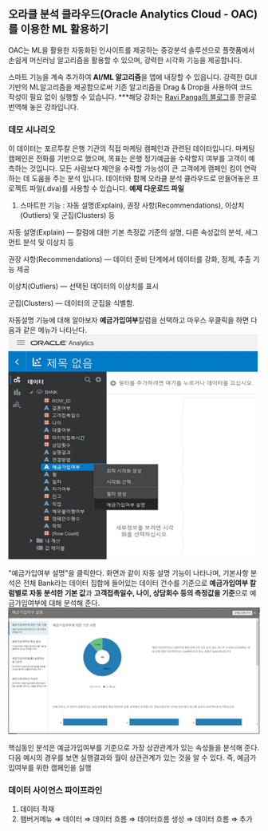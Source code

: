 ## 오라클 분석 클라우드(Oracle Analytics Cloud - OAC)를 이용한 ML 활용하기 

OAC는 ML을 활용한 자동화된 인사이트를 제공하는 증강분석 솔루션으로 플랫폼에서 손쉽게 머신러닝 알고리즘을 활용할 수 있으며, 강력한 시각화 기능을 제공합니다.

 스마트 기능을 계속 추가하여 **AI/ML 알고리즘**을 앱에 내장할 수 있읍니다.
강력한 GUI기반의 ML알고리즘을 제공함으로써 기존 알고리즘을 Drag & Drop을 사용하여 코드 작성이 필요 없이 실행할 수 있습니다.
***해당 강좌는 [Ravi Panga의 블로그](https://medium.com/@prvtej/end-to-end-machine-learning-workflow-on-oracle-analytics-cloud-oac-1045a6296637)를 한글로 번역해 놓은 강좌입니다.

### 데모 시나리오 
이 데이터는 포르투칼 은행 기관의 직접 마케팅 캠페인과 관련된 데이터입니다.
마케팅 캠페인은 전화를 기반으로 했으며, 목표는 은행 정기예금을 수락할지 여부를 고객이 예측하는 것입니다.
모든 사람보다 제안을 수락할 가능성이 큰 고객에게 캠페인 킴이 연락하는 데 도움을 주는 분석 입니다.
데이터와 함께 오라클 분석 클라우드로 만들어놓은 프로젝트 파일(.dva)를 사용할 수 있습니다.
**예제 다운로드 파일**

1. 스마트한 기능 : 자동 설명(Explain), 권장 사항(Recommendations), 이상치(Outliers) 및 군집(Clusters) 등

자동 설명(Explain) — 칼럼에 대한 기본 측정값 기준의 설명, 다른 속성값의 분석, 세그먼트 분석 및 이상치 등

권장 사항(Recommendations) — 데이터 준비 단계에서 데이터를 강화, 정제, 추출 기능 제공

이상치(Outliers) — 선택된 데이터의 이상치를 표시

군집(Clusters) — 데이터의 군집을 식별함.

자동설명 기능에 대해 알아보자
**예금가입여부**칼럼을 선택하고 마우스 우클릭을 하면 다음과 같은 메뉴가 나타난다. 
 <img src=https://github.com/mlsohee/oml4sohee/raw/master/OracleAnalyticsCloud/MachineLearning/img/explain_1.JPG width=500px height=450px>
 
 "예금가입여부 설명"을 클릭한다.
 화면과 같이 자동 설명 기능이 나타나며, 기본사항 분석은 전체 Bank라는 데이터 집합에 들어있는 데이터 건수를 기준으로 **예금가입여부 칼럼별로 자동 분석한 기본 값**과 **고객접촉일수, 나이, 상담회수 등의 측정값을 기준**으로 예금가입여부에 대해 분석해 준다.
 ![Explain](https://github.com/mlsohee/oml4sohee/raw/master/OracleAnalyticsCloud/MachineLearning/img/explain_y.JPG)
 
핵심동인 분석은 예금가입여부를 기준으로 가장 상관관계가 있는 속성들을 분석해 준다.
다음 예시의 경우를 보면 실행결과와 월이 상관관계가 있는 것을 알 수 있다.
즉, 예금가입여부를 위한 캠페인을 실행

### 데이터 사이언스 파이프라인
1. 데이터 적재
2. 햄버거메뉴 ⇒ 데이터 ⇒ 데이터 흐름 ⇒ 데이터흐름 생성 ⇒ 데이터 흐름 ⇒ 추가


<!--stackedit_data:
eyJoaXN0b3J5IjpbLTIwMDA5NTM2NTksLTIwNTMzMTgyMTYsNj
Y5OTI0NzQzXX0=
-->